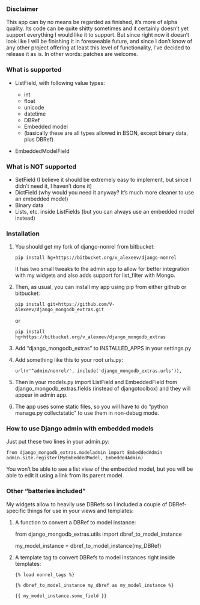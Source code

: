 ###  Disclaimer

This app can by no means be regarded as finished, it’s more of alpha
quality. Its code can be quite shitty sometimes and it certainly doesn’t
yet support everything I would like it to support. But since right now
it doesn’t look like I will be finishing it in foreseeable future, and
since I don’t know of any other project offering at least this level of
functionality, I’ve decided to release it as is. In other words: patches
are welcome.

### What is supported

-   ListField, with following value types:
    -   int
    -   float
    -   unicode
    -   datetime
    -   DBRef
    -   Embedded model
    -   (basically these are all types allowed in BSON, except binary
        data, plus DBRef)

-   EmbeddedModelField

### What is NOT supported

-   SetField (I believe it should be extremely easy to implement, but
    since I didn’t need it, I haven’t done it)
-   DictField (why would you need it anyway? It’s much more cleaner to
    use an embedded model)
-   Binary data
-   Lists, etc. inside ListFields (but you can always use an embedded
    model instead)

### Installation

1.  You should get my fork of django-nonrel from bitbucket:

        pip install hg+https://bitbucket.org/v_alexeev/django-nonrel

    It has two small tweaks to the admin app to allow for better
    integration with my widgets and also adds support for list\_filter
    with Mongo.

2.  Then, as usual, you can install my app using pip from either github
    or bitbucket:

        pip install git+https://github.com/V-Alexeev/django_mongodb_extras.git

    or

        pip install hg+https://bitbucket.org/v_alexeev/django_mongodb_extras

3.  Add “django\_mongodb\_extras” to INSTALLED\_APPS in your settings.py
4.  Add something like this to your root urls.py:

        url(r'^admin/nonrel/', include('django_mongodb_extras.urls')),

5.  Then in your models.py import ListField and EmbeddedField from
    django\_mongodb\_extras.fields  (instead of djangotoolbox) and they
    will appear in admin app.
6.  The app uses some static files, so you will have to do “python
    manage.py collectstatic” to use them in non-debug mode.

### How to use Django admin with embedded models

Just put these two lines in your admin.py:

    from django_mongodb_extras.modeladmin import EmbeddedAdmin
    admin.site.register(MyEmbeddedModel, EmbeddedAdmin)

You won’t be able to see a list view of the embedded model, but you will
be able to edit it using a link from its parent model.

### Other “batteries included”

My widgets allow to heavily use DBRefs so I included a couple of
DBRef-specific things for use in your views and templates:

1.   A function to convert a DBRef to model instance:

        from django_mongodb_extras.utils import dbref_to_model_instance

        my_model_instance = dbref_to_model_instance(my_DBRef)

2.  A template tag to convert DBRefs to model instances right inside
    templates:

        {% load nonrel_tags %}

        {% dbref_to_model_instance my_dbref as my_model_instance %}

        {{ my_model_instance.some_field }}
